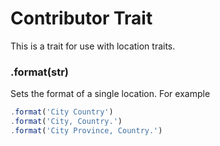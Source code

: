 # Contributor Trait
This is a trait for use with location traits. 

### .format(str)
Sets the format of a single location. For example

```js
.format('City Country')
.format('City, Country.')
.format('City Province, Country.')
```